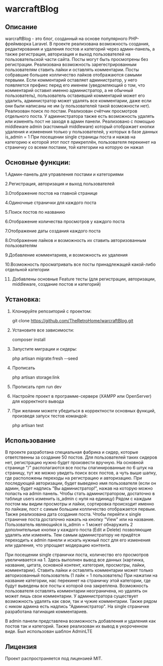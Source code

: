 # warcraftBlog
## Описание
warcraftBlog - это блог, созданный на основе популярного PHP-фреймворка Laravel. В проекте реализована возможность создания, редактирования и удаления постов и категорий через админ-панель, а также регистрация, авторизация и выход пользователей на пользовательской части сайта. Посты могут быть просмотрены без регистрации. Реализована возможность зарегестрированным пользователям ставить лайки и оставлять комментарии. Посты собравшие большее колличество лайков отображаются самыми первыми.
Если комментарий оставляет администратор, у него появляется префикс перед его именем (уведомляющий о том, что комментарий оставил именно администратор, а не обычный пользователь), пользователь оставивший комментарий может его удалить, администратор может удалять все комментарии, даже если они были написаны не им (у пользователей такой возможности нет). Реализован поиск по постам. Реализован счётчик просмотров отдельного поста.
У администратора также есть возможность удалять или изменять пост не заходя в админ панели. Реализовано с помощью middleware admin (кастомный middleware) который отображает кнопки удаления и изменения только у пользователей, у которых в базе данных is_admin = 1
При посещении single страницы поста и нажав на категорию к которой этот пост прикреплён, пользователя перекинет на страничку со всеми постами, той категории на которую он нажал

## Основные функции:

1.Админ-панель для управления постами и категориями

2.Регистрация, авторизация и выход пользователей

3.Отображение постов на главной странице

4.Одиночные странички для каждого поста

5.Поиск постов по названию

6.Отображение количества просмотров у каждого поста

7.Отображение даты создания каждого поста

8.Отображение лайков и возможность их ставить авторизованным пользователям

9.Добавление комментариев, и возможность их удаления

10.Возможность просматривать все посты принадлежащей какой-либо отдельной категории

11. Добавлены основные Feature тесты (для регистрации, авторизации, middleware, создание постов и категорий)

## Установка:

1. Клонируйте репозиторий с проектом:

    git clone https://github.com/TheRetroHome/warcraftBlog.git

2. Установите все зависимости:

    composer install

3. Запустите миграции и сидеры:

    php artisan migrate:fresh --seed

4. Прописать

    php artisan storage:link

5. Прописать npm run dev

6. Настройте проект в программе-сервере (XAMPP или OpenServer) для корректного вывода
    

7. При желании можете убедиться в корректности основных функций, произведя запуск тестов командой:

    php artisan test

## Использование

В проекте разработана специальная фабрика и сидер, которые ответственны за создание 50 постов. Для пользователей таких сидеров нет, регистрацию нужно будет произвести вручную.
На основной странице "/" располагаются все посты спагинированные по 6 штук на страницу, тут же можно увидеть поиск всех постов, а чуть выше шапку, где расположены переходы на регистрацию и авторизацию. При последующей авторизации, будет выведено имя пользователя (если он админ, будет надпись "Вы администратор!", нажав на которую можно попасть на admin панель. Чтобы стать администратором, достаточно в таблице users изменить is_admin с нуля на единицу)
Рядом с каждым постом мы видим просмотры и лайки, сортировка происходит именно по лайкам, пост с самым большим колличество отображается первым. Также реализована дата создания поста. Чтобы перейти к single страничке поста достаточно нажать на кнопку "View" или на название. Пользователь являющийся is_admin = 1 может обнаружить 2 дополнительные кнопки у каждого поста (Edit и Delete) позволяющие удалять или изменять. Тем самым администратору не придётся переходить к admin панели и искать нужный пост для его изменения или удаления, что упрощает модерацию контента.

При посещении single странички поста, количество его просмотров увеличивается на 1. Здесь выполнен вывод все данных (картинка, название, цитата, основной контент, категория, просмотры, лайки, комментарии). Ставить лайки и оставлять комментарии может только авторизованный пользователь (1 лайк = 1 пользователь) При нажатии на название категории, нас перекинет на страничку этой категории, где будут выведены все посты к которой она закреплена.
Возможность пользователя оставлять комментарии неограничена, но удалять он может лишь свои комментарии. У администратора существует возможность удалять как свои, так и чужие комментарии. Также рядом с ником админа есть надпись "Администратор". На single страничке разработана пагинация комментариев.

В admin панели представлена возможность добавления и удаления как постов так и категорий. Также реализован их вывод в укороченном виде. Был использован шаблон AdminLTE
## Лицензия

Проект распространяется под лицензией MIT.    
